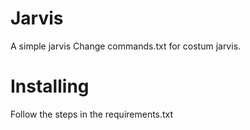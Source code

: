 # Jarvis
A simple jarvis
Change commands.txt for costum jarvis.

# Installing
Follow the steps in the requirements.txt
